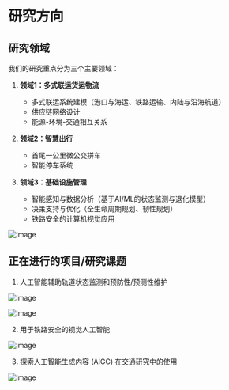 # 研究方向


## 研究领域

我们的研究重点分为三个主要领域：

1. **领域1：多式联运货运物流**
   - 多式联运系统建模（港口与海运、铁路运输、内陆与沿海航道）
   - 供应链网络设计
   - 能源-环境-交通相互关系

2. **领域2：智慧出行**
   - 首尾一公里微公交拼车
   - 智能停车系统

3. **领域3：基础设施管理**
   - 智能感知与数据分析（基于AI/ML的状态监测与退化模型）
   - 决策支持与优化（全生命周期规划、韧性规划）
   - 铁路安全的计算机视觉应用

![image](https://github.com/HKUST-Trans-Lab/HKUST-Trans-Lab.github.io/assets/55651568/0a3f348c-7dbf-467b-983e-f2755a6836e2)

## 正在进行的项目/研究课题

1. 人工智能辅助轨道状态监测和预防性/预测性维护

![image](https://github.com/HKUST-Trans-Lab/HKUST-Trans-Lab.github.io/assets/55651568/e7e7c811-720e-42b2-8cac-f0e44da63c5e)

![image](https://github.com/HKUST-Trans-Lab/HKUST-Trans-Lab.github.io/assets/55651568/136d7d64-f59a-4f19-a4c3-c5dedfdec157)

2. 用于铁路安全的视觉人工智能

![image](https://github.com/HKUST-Trans-Lab/HKUST-Trans-Lab.github.io/assets/55651568/27289c67-05af-4790-bc2e-2afffca453fb)

3. 探索人工智能生成内容 (AIGC) 在交通研究中的使用

![image](https://github.com/HKUST-Trans-Lab/HKUST-Trans-Lab.github.io/assets/55651568/e4df672e-a730-46fd-a6b3-abcfc92c55d3)

